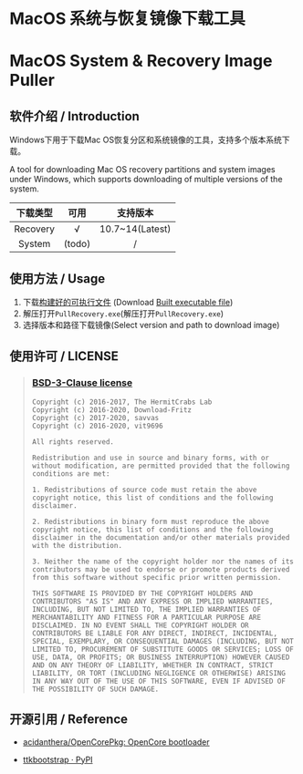 # MacOS 系统与恢复镜像下载工具

# MacOS System & Recovery Image Puller

## 软件介绍 / Introduction

Windows下用于下载Mac OS恢复分区和系统镜像的工具，支持多个版本系统下载。

A tool for downloading Mac OS recovery partitions and system images under Windows, which supports downloading of multiple versions of the system.

| 下载类型 |  可用  |    支持版本     |
| :------: | :----: | :-------------: |
| Recovery |   √    | 10.7~14(Latest) |
|  System  | (todo) |        /        |

## 使用方法 / Usage

1. 下载[构建好的可执行文件](https://github.com/PIKACHUIM/MacOSImagePuller/releases) (Download [Built executable file](https://github.com/PIKACHUIM/MacOSImagePuller/releases))
2. 解压打开`PullRecovery.exe`(解压打开`PullRecovery.exe`)
3. 选择版本和路径下载镜像(Select version and path to download image)

## 使用许可 / LICENSE



> ### [BSD-3-Clause license](https://github.com/PIKACHUIM/MacOSImagePuller?tab=BSD-3-Clause-1-ov-file#)
> 
> ```
> Copyright (c) 2016-2017, The HermitCrabs Lab
> Copyright (c) 2016-2020, Download-Fritz
> Copyright (c) 2017-2020, savvas
> Copyright (c) 2016-2020, vit9696
> 
> All rights reserved.
> 
> Redistribution and use in source and binary forms, with or without modification, are permitted provided that the following conditions are met:
> 
> 1. Redistributions of source code must retain the above copyright notice, this list of conditions and the following disclaimer.
> 
> 2. Redistributions in binary form must reproduce the above copyright notice, this list of conditions and the following disclaimer in the documentation and/or other materials provided with the distribution.
> 
> 3. Neither the name of the copyright holder nor the names of its contributors may be used to endorse or promote products derived from this software without specific prior written permission.
> 
> THIS SOFTWARE IS PROVIDED BY THE COPYRIGHT HOLDERS AND CONTRIBUTORS "AS IS" AND ANY EXPRESS OR IMPLIED WARRANTIES, INCLUDING, BUT NOT LIMITED TO, THE IMPLIED WARRANTIES OF MERCHANTABILITY AND FITNESS FOR A PARTICULAR PURPOSE ARE DISCLAIMED. IN NO EVENT SHALL THE COPYRIGHT HOLDER OR CONTRIBUTORS BE LIABLE FOR ANY DIRECT, INDIRECT, INCIDENTAL, SPECIAL, EXEMPLARY, OR CONSEQUENTIAL DAMAGES (INCLUDING, BUT NOT LIMITED TO, PROCUREMENT OF SUBSTITUTE GOODS OR SERVICES; LOSS OF USE, DATA, OR PROFITS; OR BUSINESS INTERRUPTION) HOWEVER CAUSED AND ON ANY THEORY OF LIABILITY, WHETHER IN CONTRACT, STRICT LIABILITY, OR TORT (INCLUDING NEGLIGENCE OR OTHERWISE) ARISING IN ANY WAY OUT OF THE USE OF THIS SOFTWARE, EVEN IF ADVISED OF THE POSSIBILITY OF SUCH DAMAGE.
> ```

## 开源引用 / Reference

- [acidanthera/OpenCorePkg: OpenCore bootloader](https://github.com/acidanthera/OpenCorePkg)

- [ttkbootstrap · PyPI](https://pypi.org/project/ttkbootstrap/)
